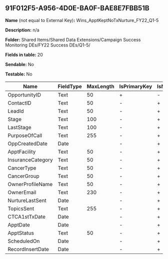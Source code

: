 ## 91F012F5-A956-4D0E-BA0F-BAE8E7FBB51B

**Name** (not equal to External Key)**:** Wins_ApptKeptNoTxNurture_FY22_Q1-5

**Description:** n/a

**Folder:** Shared Items/Shared Data Extensions/Campaign Success Monitoring DEs/FY22 Success DEs/Q1-5/

**Fields in table:** 20

**Sendable:** No

**Testable:** No

| Name | FieldType | MaxLength | IsPrimaryKey | IsNullable | DefaultValue |
| --- | --- | --- | --- | --- | --- |
| OpportunityID | Text | 50 | + | - |  |
| ContactID | Text | 50 | - | + |  |
| LeadId | Text | 50 | - | + |  |
| Stage | Text | 100 | - | + |  |
| LastStage | Text | 100 | - | + |  |
| PurposeOfCall | Text | 255 | - | + |  |
| OppCreatedDate | Date |  | - | + |  |
| ApptFacility | Text | 50 | - | + |  |
| InsuranceCategory | Text | 50 | - | + |  |
| CancerType | Text | 50 | - | + |  |
| CancerGroup | Text | 50 | - | + |  |
| OwnerProfileName | Text | 50 | - | + |  |
| OwnerEmail | Text | 230 | - | + |  |
| NurtureLastSent | Date |  | - | + |  |
| TopicsSent | Text | 255 | - | + |  |
| CTCA1stTxDate | Date |  | - | + |  |
| ApptDate | Date |  | - | + |  |
| ApptStatus | Text | 50 | - | + |  |
| ScheduledOn | Date |  | - | + |  |
| RecordInsertDate | Date |  | - | + | GetDate() |
